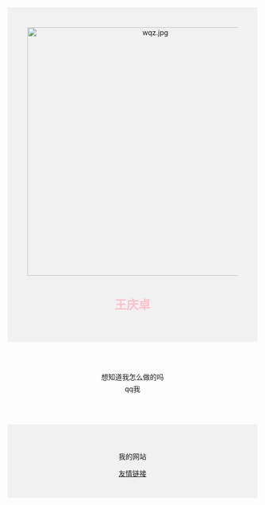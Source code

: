<!DOCTYPE html>
<html lang="zh-CN">
  <head>
    <meta charset="utf-8">
    <meta name="viewport" content="width=device-width, initial-scale=1" />
  </head>
  <body>
    <div style="background-color: #f1f1f1;text-align: center;padding: 40px;">
      <a href="https://imgse.com/i/pCwOEXF"><img src="https://s1.ax1x.com/2023/06/29/pCwOEXF.jpg" alt="wqz.jpg" border="0" width="500" /></a>
      <h1><font size="5" color="pink">王庆卓</font></h1>
    </div>
    <div style="max-width:700px;margin: 30px auto;padding: 15px;line-height: 1.7;text-align: center;">
      <p>想知道我怎么做的吗<br>qq我</p>
    </div>
    <div style="background-color: #f1f1f1;text-align: center;padding: 40px;">
      <p>我的网站</p>
      <a href="https://www.bilibili.com/">友情链接</a>
  </body>
</html>
